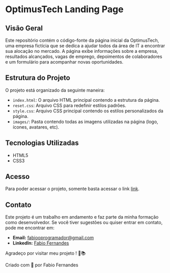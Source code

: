 
# OptimusTech Landing Page

## Visão Geral

Este repositório contém o código-fonte da página inicial da OptimusTech, uma empresa fictícia que se dedica a ajudar todos da área de IT a encontrar sua alocação no mercado. A página exibe informações sobre a empresa, resultados alcançados, vagas de emprego, depoimentos de colaboradores e um formulário para acompanhar novas oportunidades.

## Estrutura do Projeto

O projeto está organizado da seguinte maneira:

- `index.html`: O arquivo HTML principal contendo a estrutura da página.
- `reset.css`: Arquivo CSS para redefinir estilos padrões.
- `style.css`: Arquivo CSS principal contendo os estilos personalizados da página.
- `images/`: Pasta contendo todas as imagens utilizadas na página (logo, ícones, avatares, etc).

## Tecnologias Utilizadas

- HTML5
- CSS3

## Acesso

Para poder acessar o projeto, somente basta acessar o link [link](https://optimustech-weld.vercel.app/).

## Contato
Este projeto é um trabalho em andamento e faz parte da minha formação como desenvolvedor. Se você tiver sugestões ou quiser entrar em contato, pode me encontrar em:

- **Email:** fabiooprogramador@gmail.com
- **LinkedIn:** [Fabio Fernandes](https://www.linkedin.com/in/fabiogmf/)

Agradeço por visitar meu projeto ! 🚀📚

Criado com 💙 por Fabio Fernandes